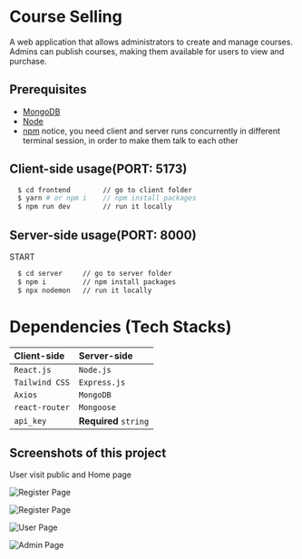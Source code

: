 
# Course Selling

A web application that allows administrators to create and manage courses. Admins can publish courses, making them available for users to view and purchase.



## Prerequisites

 - [MongoDB](https://gist.github.com/nrollr/9f523ae17ecdbb50311980503409aeb3)
 - [Node](https://nodejs.org/en/download/package-manager)
 - [npm](https://nodejs.org/en/download/package-manager/)
 notice, you need client and server runs concurrently in different terminal session, in order to make them talk to each other
## Client-side usage(PORT: 5173)

```bash
  $ cd frontend        // go to client folder
  $ yarn # or npm i    // npm install packages
  $ npm run dev        // run it locally

```
## Server-side usage(PORT: 8000)

START
```bash
  $ cd server     // go to server folder
  $ npm i         // npm install packages
  $ npx nodemon   // run it locally
```
# Dependencies (Tech Stacks)

| Client-side     | Server-side      |
| :-------------- | :--------------- |
| `React.js`      | `Node.js`       |
| `Tailwind CSS`  | `Express.js`    |
| `Axios`         | `MongoDB`       |
| `react-router`  | `Mongoose`      |
| `api_key`      | **Required** `string` |

## Screenshots of this project

User visit public and Home page

![Register Page](https://i.postimg.cc/8PytwHdL/Screenshot-2024-09-22-112930.png)

![Register Page](https://i.postimg.cc/NM7xX7f9/Screenshot-2024-09-22-113012.png)

![User Page](https://i.postimg.cc/hj92rRMG/screencapture-localhost-5173-dashboard-2024-09-22-11-36-52.png)


![Admin Page](https://i.postimg.cc/pL6cVZpP/screencapture-localhost-5173-admin-2024-09-22-11-35-43.png)

